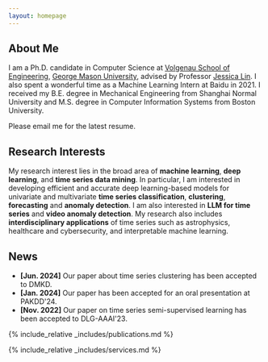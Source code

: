 ```yaml
---
layout: homepage
---
```


## About Me

I am a Ph.D. candidate in Computer Science at [Volgenau School of Engineering](https://volgenau.gmu.edu), [George Mason University](https://www.gmu.edu/), advised by Professor [Jessica Lin](https://cs.gmu.edu/~jessica/). I also spent a wonderful time as a Machine Learning Intern at Baidu in 2021. I received my B.E. degree in Mechanical Engineering from Shanghai Normal University and M.S. degree in Computer Information Systems from Boston University.

Please email me for the latest resume.

## Research Interests

My research interest lies in the broad area of **machine learning**, **deep learning**, and **time series data mining**. In particular, I am interested in developing efficient and accurate deep learning-based models for univariate and multivariate **time series classification**, **clustering**, **forecasting** and **anomaly detection**. I am also interested in **LLM for time series** and **video anomaly detection**. My research also includes **interdisciplinary applications** of time series such as astrophysics, healthcare and cybersecurity, and interpretable machine learning.

## News

- **[Jun. 2024]** Our paper about time series clustering has been accepted to DMKD.
- **[Jan. 2024]** Our paper has been accepted for an oral presentation at PAKDD'24.
- **[Nov. 2022]** Our paper on time series semi-supervised learning has been accepted to DLG-AAAI'23.

{% include_relative _includes/publications.md %}

{% include_relative _includes/services.md %}
